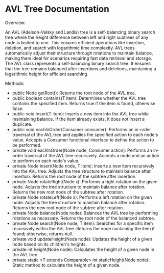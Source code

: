 # AVL Tree Documentation

Overview:

An AVL (Adelson-Velsky and Landis) tree is a self-balancing binary search tree where the height difference between left and right subtrees of any node is limited to one. This ensures efficient operations like insertion, deletion, and search with logarithmic time complexity. AVL trees automatically adjust their structure through rotations to maintain balance, making them ideal for scenarios requiring fast data retrieval and storage. The AVL class represents a self-balancing binary search tree. It ensures that the tree remains balanced after insertions and deletions, maintaining a logarithmic height for efficient searching.

Methods:

* public Node<T> getRoot(): Returns the root node of the AVL tree.
* public boolean contains(T item): Determines whether the AVL tree contains the specified item. Returns true if the item is found, otherwise false.
* public void insert(T item): Inserts a new item into the AVL tree while maintaining balance. If the item already exists, it does not insert a duplicate.
* public void eachInOrder(Consumer<T> consumer): Performs an in-order traversal of the AVL tree and applies the specified action to each node's value. Accepts a Consumer functional interface to define the action to be performed.
* private void eachInOrder(Node<T> node, Consumer<T> action): Performs an in-order traversal of the AVL tree recursively. Accepts a node and an action to perform on each node's value.
* private Node<T> insert(Node<T> node, T item): Inserts a new item recursively into the AVL tree. Adjusts the tree structure to maintain balance after insertion. Returns the root node of the subtree after insertion.
* private Node<T> rotateRight(Node<T> x): Performs a right rotation on the given node. Adjusts the tree structure to maintain balance after rotation. Returns the new root node of the subtree after rotation.
* private Node<T> rotateLeft(Node<T> x): Performs a left rotation on the given node. Adjusts the tree structure to maintain balance after rotation. Returns the new root node of the subtree after rotation.
* private Node<T> balance(Node<T> node): Balances the AVL tree by performing rotations as necessary. Returns the root node of the balanced subtree.
* private Node<T> search(Node<T> node, T item): Searches for a specific item recursively within the AVL tree. Returns the node containing the item if found; otherwise, returns null.
* private void updateHeight(Node<T> node): Updates the height of a given node based on its children's heights.
* private int height(Node<T> node): Calculates the height of a given node in the AVL tree.
* private static <T extends Comparable<T>> int staticHeight(Node<T> node): Static method to calculate the height of a given node.
